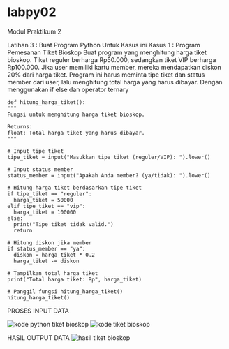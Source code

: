 # labpy02 
Modul Praktikum 2 

Latihan 3 : Buat Program Python Untuk Kasus ini 
Kasus 1 : Program Pemesanan Tiket Bioskop 
Buat program yang menghitung harga tiket bioskop. Tiket reguler berharga Rp50.000, sedangkan tiket VIP berharga Rp100.000. Jika user memiliki kartu member, mereka mendapatkan diskon 20% dari harga tiket. Program ini harus meminta tipe tiket dan status member dari user, lalu menghitung total harga yang harus dibayar. Dengan menggunakan if else dan operator ternary

    def hitung_harga_tiket():
    """
    Fungsi untuk menghitung harga tiket bioskop.

    Returns:
    float: Total harga tiket yang harus dibayar.
    """

    # Input tipe tiket
    tipe_tiket = input("Masukkan tipe tiket (reguler/VIP): ").lower()

    # Input status member
    status_member = input("Apakah Anda member? (ya/tidak): ").lower()

    # Hitung harga tiket berdasarkan tipe tiket
    if tipe_tiket == "reguler":
      harga_tiket = 50000
    elif tipe_tiket == "vip":
      harga_tiket = 100000
    else:
      print("Tipe tiket tidak valid.")
      return

    # Hitung diskon jika member
    if status_member == "ya":
      diskon = harga_tiket * 0.2
      harga_tiket -= diskon

    # Tampilkan total harga tiket
    print("Total harga tiket: Rp", harga_tiket)

    # Panggil fungsi hitung_harga_tiket()
    hitung_harga_tiket()

PROSES INPUT DATA

![kode python tiket bioskop](https://github.com/user-attachments/assets/2bc37b8f-6fbe-422d-8720-872873a4d7a5)
![kode tiket bioskop](https://github.com/user-attachments/assets/c99900a1-c5c7-476d-9a78-522df0e0aa9b)

HASIL OUTPUT DATA
![hasil tiket bioskop](https://github.com/user-attachments/assets/c8b07090-851e-4471-bad3-30b0c9a8b0a6)





